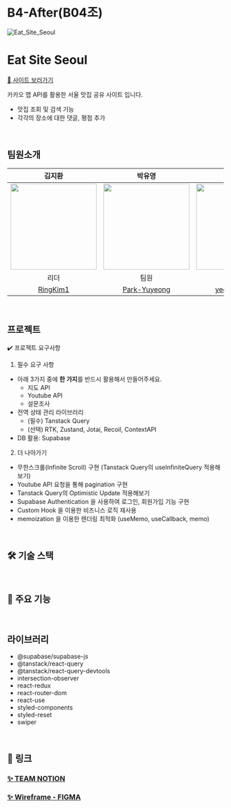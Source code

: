 # B4-After(B04조)
![Eat_Site_Seoul](https://github.com/B4-AFTER-B04/outsourcing-project/assets/131237911/131b8eb2-4861-4c1c-9bec-a57f072b28a2)
<br />

# Eat Site Seoul
[🔗 사이트 보러가기]()

카카오 맵 API를 활용한 서울 맛집 공유 사이트 입니다.
- 맛집 조회 및 검색 기능
- 각각의 장소에 대한 댓글, 평점 추가

<br />

## 팀원소개

|                                  김지환                                  |                                 박유영                                 |                                서예은                                |                                서주환                                |                                 양대우                                  |                                 유태윤                                  |
| :----------------------------------------------------------------------: | :--------------------------------------------------------------------: | :------------------------------------------------------------------: | :------------------------------------------------------------------: | :---------------------------------------------------------------------: | :---------------------------------------------------------------------: |
| <img src="https://avatars.githubusercontent.com/RingKim1" width="200"> | <img src="https://avatars.githubusercontent.com/Park-Yuyeong" width="200"> | <img src="https://avatars.githubusercontent.com/yeeunseo-dev" width="200"> | <img src="https://avatars.githubusercontent.com/JoohwanSeo" width="200"> | <img src="https://avatars.githubusercontent.com/DAEWOOYANG0310" width="200"> | <img src="https://avatars.githubusercontent.com/taeyun01" width="200"> |
|                                   리더                                   |                                  팀원                                  |                                팀원                                |                                 팀원                                 |                                  팀원                                   |                                  팀원                                   |
|               [RingKim1](https://github.com/RingKim1)                |                [Park-Yuyeong](https://github.com/Park-Yuyeong)                 |                 [yeeunseo-dev](https://github.com/yeeunseo-dev)                  |                 [JoohwanSeo](https://github.com/JoohwanSeo)                  |                [DAEWOOYANG0310](https://github.com/DAEWOOYANG0310)                |                [taeyun01](https://github.com/taeyun01)                |

<br />

## 프로젝트

✔️ 프로젝트 요구사항
1. 필수 요구 사항
  - 아래 3가지 중에 **한 가지**를 반드시 활용해서 만들어주세요.
    - 지도 API
    - Youtube API
    - 설문조사
  - 전역 상태 관리 라이브러리
    - (필수) Tanstack Query
    - (선택) RTK, Zustand, Jotai, Recoil, ContextAPI
- DB 활용: Supabase

2. 더 나아가기
  - 무한스크롤(Infinite Scroll) 구현 (Tanstack Query의 useInfiniteQuery 적용해보기)
- Youtube API 요청을 통해 pagination 구현
- Tanstack Query의 Optimistic Update 적용해보기
- Supabase Authentication 을 사용하여 로그인, 회원가입 기능 구현
- Custom Hook 을 이용한 비즈니스 로직 재사용
- memoization 을 이용한 렌더링 최적화 (useMemo, useCallback, memo)

<br />

## 🛠️ 기술 스택

<br />

## 📝 주요 기능

<br />

## 라이브러리
- @supabase/supabase-js
- @tanstack/react-query
- @tanstack/react-query-devtools
- intersection-observer
- react-redux
- react-router-dom
- react-use
- styled-components
- styled-reset
- swiper

<br />

## 🔗 링크

### [✨ TEAM NOTION](https://www.notion.so/teamsparta/B04-B4-AFTER-ad806c896c1c42d98ee68798035c7629)

### [✨ Wireframe - FIGMA](figma.com/design/ruwSp2UKvNBuN7NGENzeXt/B4?node-id=0-1&t=XFCuGFNl09qMdQHt-0)

<br />
